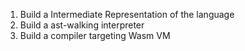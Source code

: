 1. Build a Intermediate Representation of the language
2. Build a ast-walking interpreter
3. Build a compiler targeting Wasm VM
